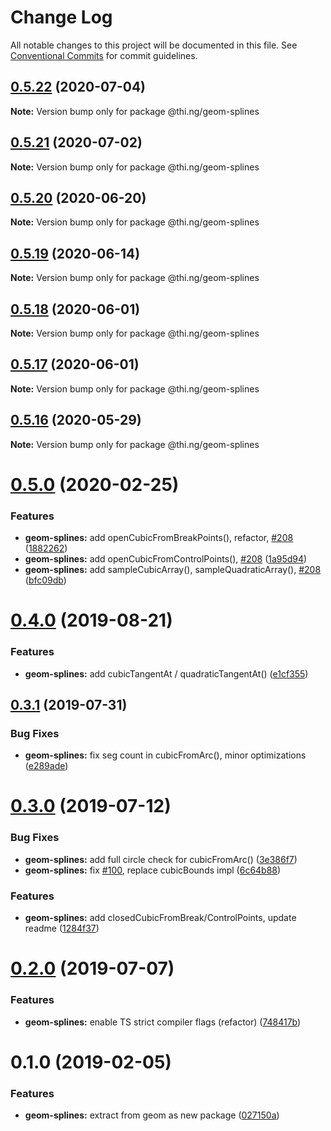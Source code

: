 # Change Log

All notable changes to this project will be documented in this file.
See [Conventional Commits](https://conventionalcommits.org) for commit guidelines.

## [0.5.22](https://github.com/thi-ng/umbrella/compare/@thi.ng/geom-splines@0.5.21...@thi.ng/geom-splines@0.5.22) (2020-07-04)

**Note:** Version bump only for package @thi.ng/geom-splines





## [0.5.21](https://github.com/thi-ng/umbrella/compare/@thi.ng/geom-splines@0.5.20...@thi.ng/geom-splines@0.5.21) (2020-07-02)

**Note:** Version bump only for package @thi.ng/geom-splines





## [0.5.20](https://github.com/thi-ng/umbrella/compare/@thi.ng/geom-splines@0.5.19...@thi.ng/geom-splines@0.5.20) (2020-06-20)

**Note:** Version bump only for package @thi.ng/geom-splines





## [0.5.19](https://github.com/thi-ng/umbrella/compare/@thi.ng/geom-splines@0.5.18...@thi.ng/geom-splines@0.5.19) (2020-06-14)

**Note:** Version bump only for package @thi.ng/geom-splines





## [0.5.18](https://github.com/thi-ng/umbrella/compare/@thi.ng/geom-splines@0.5.17...@thi.ng/geom-splines@0.5.18) (2020-06-01)

**Note:** Version bump only for package @thi.ng/geom-splines





## [0.5.17](https://github.com/thi-ng/umbrella/compare/@thi.ng/geom-splines@0.5.16...@thi.ng/geom-splines@0.5.17) (2020-06-01)

**Note:** Version bump only for package @thi.ng/geom-splines





## [0.5.16](https://github.com/thi-ng/umbrella/compare/@thi.ng/geom-splines@0.5.15...@thi.ng/geom-splines@0.5.16) (2020-05-29)

**Note:** Version bump only for package @thi.ng/geom-splines





# [0.5.0](https://github.com/thi-ng/umbrella/compare/@thi.ng/geom-splines@0.4.5...@thi.ng/geom-splines@0.5.0) (2020-02-25)


### Features

* **geom-splines:** add openCubicFromBreakPoints(), refactor, [#208](https://github.com/thi-ng/umbrella/issues/208) ([1882262](https://github.com/thi-ng/umbrella/commit/188226216099a33b6251540b497ce8fd946502d8))
* **geom-splines:** add openCubicFromControlPoints(), [#208](https://github.com/thi-ng/umbrella/issues/208) ([1a95d94](https://github.com/thi-ng/umbrella/commit/1a95d94df2396e14247cca84d3add7385d74a693))
* **geom-splines:** add sampleCubicArray(), sampleQuadraticArray(), [#208](https://github.com/thi-ng/umbrella/issues/208) ([bfc09db](https://github.com/thi-ng/umbrella/commit/bfc09db2493d50576c9f57a93273a3bd102b7ad8))





# [0.4.0](https://github.com/thi-ng/umbrella/compare/@thi.ng/geom-splines@0.3.4...@thi.ng/geom-splines@0.4.0) (2019-08-21)

### Features

* **geom-splines:** add cubicTangentAt / quadraticTangentAt() ([e1cf355](https://github.com/thi-ng/umbrella/commit/e1cf355))

## [0.3.1](https://github.com/thi-ng/umbrella/compare/@thi.ng/geom-splines@0.3.0...@thi.ng/geom-splines@0.3.1) (2019-07-31)

### Bug Fixes

* **geom-splines:** fix seg count in cubicFromArc(), minor optimizations ([e289ade](https://github.com/thi-ng/umbrella/commit/e289ade))

# [0.3.0](https://github.com/thi-ng/umbrella/compare/@thi.ng/geom-splines@0.2.1...@thi.ng/geom-splines@0.3.0) (2019-07-12)

### Bug Fixes

* **geom-splines:** add full circle check for cubicFromArc() ([3e386f7](https://github.com/thi-ng/umbrella/commit/3e386f7))
* **geom-splines:** fix [#100](https://github.com/thi-ng/umbrella/issues/100), replace cubicBounds impl ([6c64b88](https://github.com/thi-ng/umbrella/commit/6c64b88))

### Features

* **geom-splines:** add closedCubicFromBreak/ControlPoints, update readme ([1284f37](https://github.com/thi-ng/umbrella/commit/1284f37))

# [0.2.0](https://github.com/thi-ng/umbrella/compare/@thi.ng/geom-splines@0.1.17...@thi.ng/geom-splines@0.2.0) (2019-07-07)

### Features

* **geom-splines:** enable TS strict compiler flags (refactor) ([748417b](https://github.com/thi-ng/umbrella/commit/748417b))

# 0.1.0 (2019-02-05)

### Features

* **geom-splines:** extract from geom as new package ([027150a](https://github.com/thi-ng/umbrella/commit/027150a))
